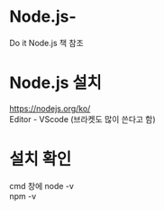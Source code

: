 # Node.js-
Do it Node.js 책 참조

# Node.js 설치
https://nodejs.org/ko/  
Editor - VScode (브라켓도 많이 쓴다고 함)

# 설치 확인

cmd 창에
node -v  
npm -v
